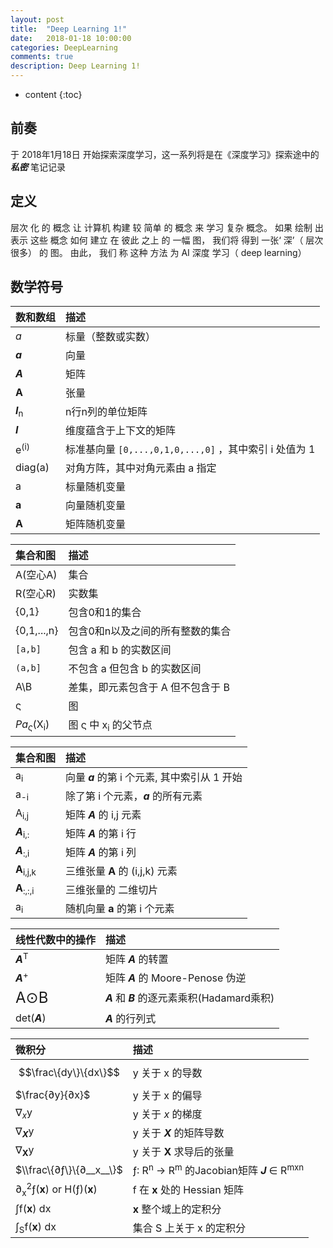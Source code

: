 ```yaml
---
layout: post
title:  "Deep Learning 1!"
date:   2018-01-18 10:00:00
categories: DeepLearning
comments: true
description: Deep Learning 1!
---
```



* content
{:toc}

## 前奏

于 2018年1月18日 开始探索深度学习，这一系列将是在《深度学习》探索途中的 ___私密___ 笔记记录

## 定义

层次 化 的 概念 让 计算机 构建 较 简单 的 概念 来 学习 复杂 概念。 如果 绘制 出 表示 这些 概念 如何 建立 在 彼此 之上 的 一幅 图， 我们将 得到 一张‘ 深’（ 层次 很多） 的 图。 由此， 我们 称 这种 方法 为 AI 深度 学习（ deep learning）

## 数学符号

| 数和数组 | 描述 |
| :--------- | :--------- |
| _a_ | 标量（整数或实数）|
| ___a___ | 向量 |
| ___A___ | 矩阵 |
| __A__ | 张量 |
| ___I___<sub>n</sub> | n行n列的单位矩阵 |
| ___I___ | 维度蕴含于上下文的矩阵 |
| e<sup>(i)</sup> | 标准基向量 `[0,...,0,1,0,...,0]` ，其中索引 i 处值为 1 |
| diag(a) | 对角方阵，其中对角元素由 a 指定 |
| a | 标量随机变量 |
| __a__ | 向量随机变量 |
| __A__ | 矩阵随机变量 |

| 集合和图 | 描述 |
| :--------- | :--------- |
| A(空心A) | 集合 |
| R(空心R) | 实数集 |
| {0,1} | 包含0和1的集合 |
| {0,1,...,n} | 包含0和n以及之间的所有整数的集合 |
| `[a,b]` | 包含 a 和 b 的实数区间 |
| `(a,b]` | 不包含 a 但包含 b 的实数区间 |
| A\B | 差集，即元素包含于 A 但不包含于 B |
| &sigmaf; | 图 |
| _Pa<sub>&sigmaf;</sub>_(X<sub>i</sub>) | 图 &sigmaf; 中 x<sub>i</sub> 的父节点 |

| 集合和图 | 描述 |
| :--------- | :--------- |
| a<sub>i</sub> | 向量 ___a___ 的第 i 个元素, 其中索引从 1 开始 |
| a<sub>-i</sub> | 除了第 i 个元素，___a___ 的所有元素 |
| A<sub>i,j</sub> | 矩阵 ___A___ 的 i,j 元素 |
| ___A___<sub>i,:</sub> | 矩阵 ___A___ 的第 i 行 |
| ___A___<sub>:,i</sub> | 矩阵 ___A___ 的第 i 列 |
| __A__<sub>i,j,k</sub> | 三维张量 __A__ 的 (i,j,k) 元素 |
| __A__<sub>:,:,i</sub> | 三维张量的 二维切片 |
| a<sub>i</sub> | 随机向量 __a__ 的第 i 个元素 |

| 线性代数中的操作 | 描述 |
| :--------- | :--------- |
| ___A___<sup>T</sup> | 矩阵 ___A___ 的转置 |
| ___A___<sup>+</sup> | 矩阵 ___A___ 的 Moore-Penose 伪逆 |
| <font size="5">A⊙B</font> | ___A___ 和 ___B___ 的逐元素乘积(Hadamard乘积) |
| det(___A___) | ___A___ 的行列式 |

| 微积分 | 描述 |
| :--------- | :--------- |
| $$\frac\{dy\}\{dx\}$$ | y 关于 x 的导数 |
| $\frac{∂y}{∂x}$ | y 关于 x 的偏导 |
| &nabla;<sub>_x_</sub>y | y 关于 _x_ 的梯度 |
| &nabla;<sub>___X___</sub>y | y 关于 ___X___ 的矩阵导数 |
| &nabla;<sub>__X__</sub>y | y 关于 __X__ 求导后的张量 |
| $\\frac\{∂ƒ\}\{∂__x__\}$ | &fnof;: R<sup>n</sup> &rarr; R<sup>m</sup> 的Jacobian矩阵 ___J___ &isin; R<sup>mxn</sup> |
| &part;<sub>x</sub><sup>2</sup>&fnof;(__x__) or H(&fnof;)(__x__) | f 在 __x__ 处的 Hessian 矩阵 |
| &int;f(__x__) dx | __x__ 整个域上的定积分 |
| &int;<sub>S</sub>f(__x__) dx | 集合 S 上关于 x 的定积分 |
























